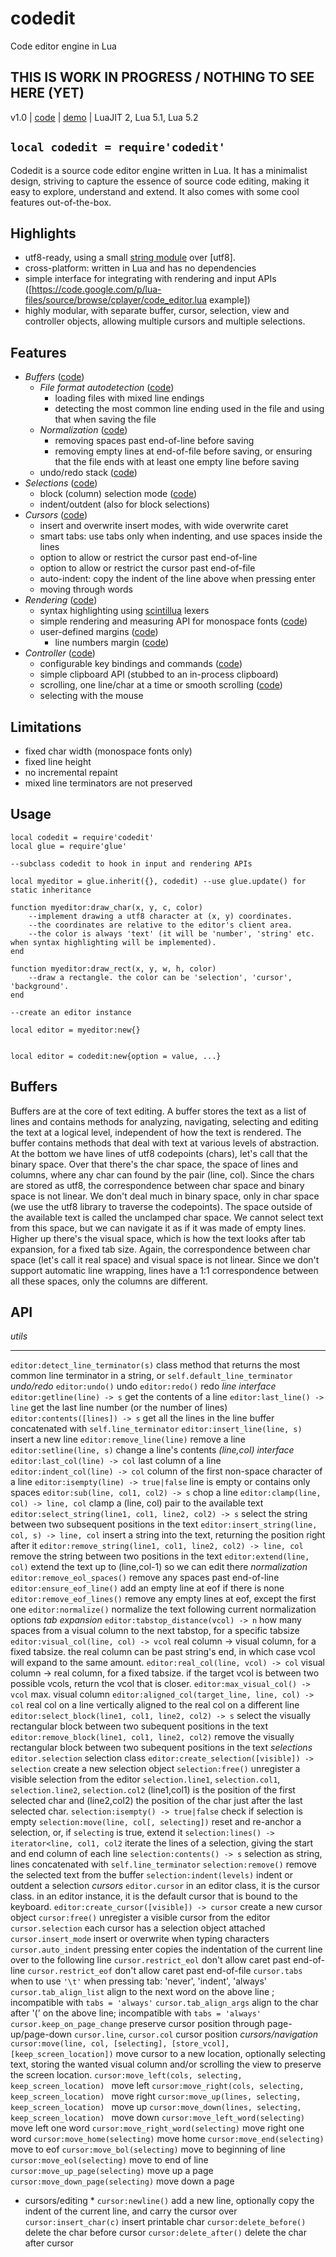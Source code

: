 # codedit
Code editor engine in Lua

##  THIS IS WORK IN PROGRESS / NOTHING TO SEE HERE (YET)

v1.0 | [code](http://code.google.com/p/lua-files/source/browse/codedit.lua) | [demo](http://code.google.com/p/lua-files/source/browse/codedit_demo.lua) | LuaJIT 2, Lua 5.1, Lua 5.2

## `local codedit = require'codedit'`

Codedit is a source code editor engine written in Lua. It has a minimalist design, striving to capture the essence of source code editing, making it easy to explore, understand and extend. It also comes with some cool features out-of-the-box.

## Highlights
  * utf8-ready, using a small [string module](http://code.google.com/p/lua-files/source/browse/codedit_str.lua) over [utf8].
  * cross-platform: written in Lua and has no dependencies
  * simple interface for integrating with rendering and input APIs ([https://code.google.com/p/lua-files/source/browse/cplayer/code_editor.lua example])
  * highly modular, with separate buffer, cursor, selection, view and controller objects, allowing multiple cursors and multiple selections.

## Features
  * *Buffers* ([code](http://code.google.com/p/lua-files/source/browse/codedit_buffer.lua))
    * *File format autodetection* ([code](http://code.google.com/p/lua-files/source/browse/codedit_detect.lua))
      * loading files with mixed line endings
      * detecting the most common line ending used in the file and using that when saving the file
    * *Normalization* ([code](http://code.google.com/p/lua-files/source/browse/codedit_normal.lua))
      * removing spaces past end-of-line before saving
      * removing empty lines at end-of-file before saving, or ensuring that the file ends with at least one empty line before saving
    * undo/redo stack ([code](http://code.google.com/p/lua-files/source/browse/codedit_undo.lua))
  * *Selections* ([code](http://code.google.com/p/lua-files/source/browse/codedit_selction.lua))
    * block (column) selection mode ([code](http://code.google.com/p/lua-files/source/browse/codedit_blocksel.lua))
    * indent/outdent (also for block selections)
  * *Cursors* ([code](http://code.google.com/p/lua-files/source/browse/codedit_cursor.lua))
    * insert and overwrite insert modes, with wide overwrite caret
    * smart tabs: use tabs only when indenting, and use spaces inside the lines
    * option to allow or restrict the cursor past end-of-line
    * option to allow or restrict the cursor past end-of-file
    * auto-indent: copy the indent of the line above when pressing enter
    * moving through words
  * *Rendering* ([code](http://code.google.com/p/lua-files/source/browse/codedit_render.lua))
    * syntax highlighting using [scintillua](http://foicica.com/scintillua/) lexers
    * simple rendering and measuring API for monospace fonts ([code](http://code.google.com/p/lua-files/source/browse/codedit_metrics.lua))
    * user-defined margins ([code](http://code.google.com/p/lua-files/source/browse/codedit_margin.lua))
      * line numbers margin ([code](http://code.google.com/p/lua-files/source/browse/codedit_line_numbers.lua))
  * *Controller* ([code](http://code.google.com/p/lua-files/source/browse/codedit_editor.lua))
    * configurable key bindings and commands ([code](http://code.google.com/p/lua-files/source/browse/codedit_keys.lua))
    * simple clipboard API (stubbed to an in-process clipboard)
    * scrolling, one line/char at a time or smooth scrolling ([code](http://code.google.com/p/lua-files/source/browse/codedit_scroll.lua))
    * selecting with the mouse


## Limitations
  * fixed char width (monospace fonts only)
  * fixed line height
  * no incremental repaint
  * mixed line terminators are not preserved

## Usage

	local codedit = require'codedit'
	local glue = require'glue'

	--subclass codedit to hook in input and rendering APIs

	local myeditor = glue.inherit({}, codedit) --use glue.update() for static inheritance

	function myeditor:draw_char(x, y, c, color)
		--implement drawing a utf8 character at (x, y) coordinates.
		--the coordinates are relative to the editor's client area.
		--the color is always 'text' (it will be 'number', 'string' etc. when syntax highlighting will be implemented).
	end

	function myeditor:draw_rect(x, y, w, h, color)
		--draw a rectangle. the color can be 'selection', 'cursor', 'background'.
	end

	--create an editor instance

	local editor = myeditor:new{}


	local editor = codedit:new{option = value, ...}


## Buffers

Buffers are at the core of text editing. A buffer stores the text as a list of lines and contains methods for analyzing, navigating, selecting and editing the text at a logical level, independent of how the text is rendered. The buffer contains methods that deal with text at various levels of abstraction. At the bottom we have lines of utf8 codepoints (chars), let's call that the binary space. Over that there's the char space, the space of lines and columns, where any char can found by the pair (line, col). Since the chars are stored as utf8, the correspondence between char space and binary space is not linear. We don't deal much in binary space, only in char space (we use the utf8 library to traverse the codepoints). The space outside of the available text is called the unclamped char space. We cannot select text from this space, but we can navigate it as if it was made of empty lines. Higher up there's the visual space, which is how the text looks after tab expansion, for a fixed tab size. Again, the correspondence between char space (let's call it real space) and visual space is not linear. Since we don't support automatic line wrapping, lines have a 1:1 correspondence between all these spaces, only the columns are different.


## API

*utils*
----------------------------------------------------------------------------------------- ----------------------------------------------------------------------------------------------
`editor:detect_line_terminator(s)`                                                                            class method that returns the most common line terminator in a string, or `self.default_line_terminator`
*undo/redo*
`editor:undo()`                                                                            undo
`editor:redo()`                                                                            redo
*line interface*
`editor:getline(line) -> s`                                                                            get the contents of a line
`editor:last_line() -> line`                                                                            get the last line number (or the number of lines)
`editor:contents([lines]) -> s`                                                                            get all the lines in the line buffer concatenated with `self.line_terminator`
`editor:insert_line(line, s)`                                                                            insert a new line
`editor:remove_line(line)`                                                                            remove a line
`editor:setline(line, s)`                                                                            change a line's contents
*(line,col) interface*
`editor:last_col(line) -> col`                                                                            last column of a line
`editor:indent_col(line) -> col`                                                                            column of the first non-space character of a line
`editor:isempty(line) -> true|false`                                                                            line is empty or contains only spaces
`editor:sub(line, col1, col2) -> s`                                                                            chop a line
`editor:clamp(line, col) -> line, col`                                                                            clamp a (line, col) pair to the available text
`editor:select_string(line1, col1, line2, col2) -> s`                                                                            select the string between two subsequent positions in the text
`editor:insert_string(line, col, s) -> line, col`                                                                            insert a string into the text, returning the position right after it
`editor:remove_string(line1, col1, line2, col2) -> line, col`                                                                            remove the string between two positions in the text
`editor:extend(line, col)`                                                                            extend the text up to (line,col-1) so we can edit there
*normalization*
`editor:remove_eol_spaces()`                                                                            remove any spaces past end-of-line
`editor:ensure_eof_line()`                                                                            add an empty line at eof if there is none
`editor:remove_eof_lines()`                                                                            remove any empty lines at eof, except the first one
`editor:normalize()`                                                                            normalize the text following current normalization options
*tab expansion*
`editor:tabstop_distance(vcol) -> n`                                                                            how many spaces from a visual column to the next tabstop, for a specific tabsize
`editor:visual_col(line, col) -> vcol`                                                                            real column -> visual column, for a fixed tabsize. the real column can be past string's end, in which case vcol will expand to the same amount.
`editor:real_col(line, vcol) -> col`                                                                            visual column -> real column, for a fixed tabsize. if the target vcol is between two possible vcols, return the vcol that is closer.
`editor:max_visual_col() -> vcol`                                                                            max. visual column
`editor:aligned_col(target_line, line, col) -> col`                                                                            real col on a line vertically aligned to the real col on a different line
`editor:select_block(line1, col1, line2, col2) -> s`                                                                            select the visually rectangular block between two subequent positions in the text
`editor:remove_block(line1, col1, line2, col2)`                                                                            remove the visually rectangular block between two subequent positions in the text
*selections*
`editor.selection`                                                                            selection class
`editor:create_selection([visible]) -> selection`                                                                            create a new selection object
`selection:free()`                                                                            unregister a visible selection from the editor
`selection.line1`, `selection.col1`, `selection.line2`, `selection.col2`                                                                            (line1,col1) is the position of the first selected char and (line2,col2) the position of the char just after the last selected char.
`selection:isempty() -> true|false`                                                                            check if selection is empty
`selection:move(line, col[, selecting])`                                                                            reset and re-anchor a selection, or, if `selecting` is true, extend it
`selection:lines() -> iterator<line, col1, col2`                                                                            iterate the lines of a selection, giving the start and end column of each line
`selection:contents() -> s`                                                                            selection as string, lines concatenated with `self.line_terminator`
`selection:remove()`                                                                            remove the selected text from the buffer
`selection:indent(levels)`                                                                            indent or outdent a selection
*cursors*
`editor.cursor`                                                                            in an editor class, it is the cursor class. in an editor instance, it is the default cursor that is bound to the keyboard.
`editor:create_cursor([visible]) -> cursor`                                                                            create a new cursor object
`cursor:free()`                                                                            unregister a visible cursor from the editor
`cursor.selection`                                                                            each cursor has a selection object attached
`cursor.insert_mode`                                                                            insert or overwrite when typing characters
`cursor.auto_indent`                                                                            pressing enter copies the indentation of the current line over to the following line
`cursor.restrict_eol`                                                                            don't allow caret past end-of-line
`cursor.restrict_eof`                                                                            don't allow caret past end-of-file
`cursor.tabs`                                                                            when to use `'\t'` when pressing tab: 'never', 'indent', 'always'
`cursor.tab_align_list`                                                                            align to the next word on the above line ; incompatible with `tabs = 'always'`
`cursor.tab_align_args`                                                                            align to the char after '(' on the above line; incompatible with `tabs = 'always'`
`cursor.keep_on_page_change`                                                                            preserve cursor position through page-up/page-down
`cursor.line`, `cursor.col`                                                                            cursor position
*cursors/navigation*
`cursor:move(line, col, [selecting], [store_vcol], [keep_screen_location])`                                                                            move cursor to a new location, optionally selecting text, storing the wanted visual column and/or scrolling the view to preserve the screen location.
`cursor:move_left(cols, selecting, keep_screen_location) `                                                                            move left
`cursor:move_right(cols, selecting, keep_screen_location) `                                                                            move right
`cursor:move_up(lines, selecting, keep_screen_location) `                                                                            move up
`cursor:move_down(lines, selecting, keep_screen_location) `                                                                            move down
`cursor:move_left_word(selecting)`                                                                            move left one word
`cursor:move_right_word(selecting)`                                                                            move right one word
`cursor:move_home(selecting)`                                                                            move home
`cursor:move_end(selecting)`                                                                            move to eof
`cursor:move_bol(selecting)`                                                                            move to beginning of line
`cursor:move_eol(selecting)`                                                                            move to end of line
`cursor:move_up_page(selecting)`                                                                            move up a page
`cursor:move_down_page(selecting)`                                                                            move down a page
* cursors/editing *
`cursor:newline()`                                                                            add a new line, optionally copy the indent of the current line, and carry the cursor over
`cursor:insert_char(c)`                                                                            insert printable char
`cursor:delete_before()`                                                                            delete the char before cursor
`cursor:delete_after()`                                                                            delete the char after cursor
